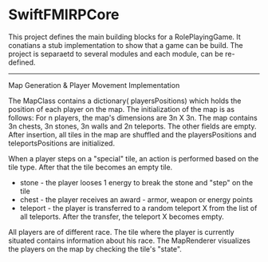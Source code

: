 # SwiftFMIRPCore

This project defines the main building blocks for a RolePlayingGame. It conatians a stub implementation to show that a game can be build. The project is separaetd to several modules and each module, can be re-defined.

--------------------------------------------------------------------------------------------------------

Map Generation & Player Movement Implementation

The MapClass contains a dictionary( playersPositions) which holds the position of each player on the map. 
The initialization of the map is as follows:
For n players, the map's dimensions are 3n X 3n. The map contains 3n chests, 3n stones, 3n walls and 2n teleports. The other fields are empty.
After insertion, all tiles in the map are shuffled and the playersPositions and teleportsPositions are initialized.


When a player steps on a "special" tile, an action is performed based on the tile type. After that the tile becomes an empty tile.
- stone - the player looses 1 energy to break the stone and "step" on the tile
- chest - the player receives an award - armor, weapon or energy points
- teleport - the player is transferred to a random teleport X from the list of all teleports. After the transfer, the teleport X becomes empty.

All players are of different race. The tile where the player is currently situated contains information about his race.
The MapRenderer visualizes the players on the map by checking the tile's "state".
